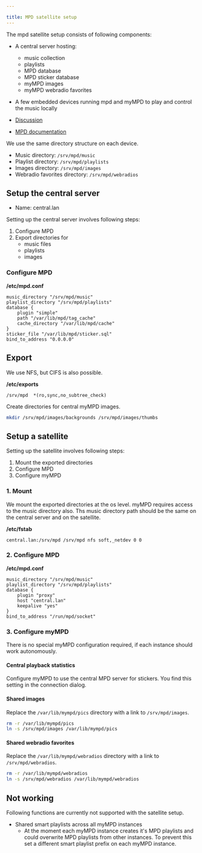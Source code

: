 ```yaml
---

title: MPD satellite setup
---
```


The mpd satellite setup consists of following components:

- A central server hosting:
  - music collection
  - playlists
  - MPD database
  - MPD sticker database
  - myMPD images
  - myMPD webradio favorites
- A few embedded devices running mpd and myMPD to play and control the music locally

- [Discussion](https://github.com/jcorporation/myMPD/discussions/932)
- [MPD documentation](https://mpd.readthedocs.io/en/latest/user.html#satellite)

We use the same directory structure on each device.

- Music directory: `/srv/mpd/music`
- Playlist directory: `/srv/mpd/playlists`
- Images directory: `/srv/mpd/images`
- Webradio favorites directory: `/srv/mpd/webradios`

## Setup the central server

- Name: central.lan

Setting up the central server involves following steps:

1. Configure MPD
2. Export directories for
    - music files
    - playlists
    - images

### Configure MPD

**/etc/mpd.conf**
```
music_directory "/srv/mpd/music"
playlist_directory "/srv/mpd/playlists"
database {
    plugin "simple"
    path "/var/lib/mpd/tag_cache"
    cache_directory "/var/lib/mpd/cache"
}
sticker_file "/var/lib/mpd/sticker.sql"
bind_to_address "0.0.0.0"
```

## Export

We use NFS, but CIFS is also possible.

**/etc/exports**
```
/srv/mpd  *(ro,sync,no_subtree_check)
```

Create directories for central myMPD images.

```sh
mkdir /srv/mpd/images/backgrounds /srv/mpd/images/thumbs
```

## Setup a satellite

Setting up the satellite involves following steps:

1. Mount the exported directories
2. Configure MPD
3. Configure myMPD

### 1. Mount

We mount the exported directories at the os level. myMPD requires access to the music directory also. Ths music directory path should be the same on the central server and on the satellite.

**/etc/fstab**
```
central.lan:/srv/mpd /srv/mpd nfs soft,_netdev 0 0
```

### 2. Configure MPD

**/etc/mpd.conf**
```
music_directory "/srv/mpd/music"
playlist_directory "/srv/mpd/playlists"
database {
    plugin "proxy"
    host "central.lan"
    keepalive "yes"
}
bind_to_address "/run/mpd/socket"
```

### 3. Configure myMPD

There is no special myMPD configuration required, if each instance should work autonomously.

#### Central playback statistics

Configure myMPD to use the central MPD server for stickers. You find this setting in the connection dialog.

#### Shared images

Replace the `/var/lib/mympd/pics` directory with a link to `/srv/mpd/images`.

```sh
rm -r /var/lib/mympd/pics
ln -s /srv/mpd/images /var/lib/mympd/pics
```

#### Shared webradio favorites

Replace the `/var/lib/mympd/webradios` directory with a link to `/srv/mpd/webradios`.

```sh
rm -r /var/lib/mympd/webradios
ln -s /srv/mpd/webradios /var/lib/mympd/webradios
```

## Not working

Following functions are currently not supported with the satellite setup.

- Shared smart playlists across all myMPD instances
  - At the moment each myMPD instance creates it's MPD playlists and could overwrite MPD playlists from other instances. To prevent this set a different smart playlist prefix on each myMPD instance.
